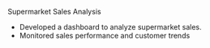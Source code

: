 Supermarket Sales Analysis
- Developed a dashboard to analyze supermarket sales. 
- Monitored sales performance and customer trends
